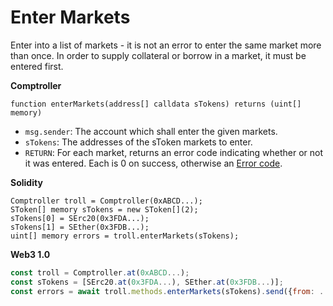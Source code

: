 # Enter Markets

Enter into a list of markets - it is not an error to enter the same market more than once. In order to supply collateral or borrow in a market, it must be entered first.

**Comptroller**

```text
function enterMarkets(address[] calldata sTokens) returns (uint[] memory)
```

* `msg.sender`: The account which shall enter the given markets.
* `sTokens`: The addresses of the sToken markets to enter.
* `RETURN`: For each market, returns an error code indicating whether or not it was entered. Each is 0 on success, otherwise an [Error code](error-codes.md).

**Solidity**

```text
Comptroller troll = Comptroller(0xABCD...);
SToken[] memory sTokens = new SToken[](2);
sTokens[0] = SErc20(0x3FDA...);
sTokens[1] = SEther(0x3FDB...);
uint[] memory errors = troll.enterMarkets(sTokens);
```

**Web3 1.0**

```javascript
const troll = Comptroller.at(0xABCD...);
const sTokens = [SErc20.at(0x3FDA...), SEther.at(0x3FDB...)];
const errors = await troll.methods.enterMarkets(sTokens).send({from: ...});
```

